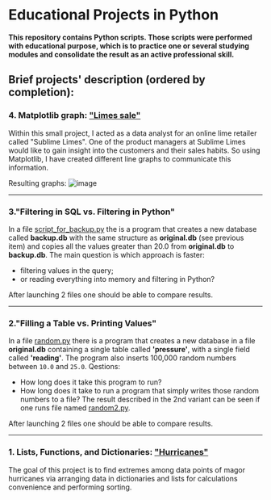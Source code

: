 # Educational Projects in Python
**This repository contains Python scripts. Those scripts were performed with educational purpose, which is to practice one or several studying modules and consolidate the result as an active professional skill.** 

## Brief projects' description (ordered by completion):

### 4. Matplotlib graph: ["Limes sale"](limes_sale.py)

Within this small project, I acted as a data analyst for an online lime retailer called "Sublime Limes". One of the product managers at Sublime Limes would like to gain insight into the customers and their sales habits. So using Matplotlib, I have created different line graphs to communicate this information.

Resulting graphs:
![image](https://user-images.githubusercontent.com/27677180/152785472-27bbb01e-475e-4144-b9d7-db62f3ca678a.png)
      
----------------------

### 3.**"Filtering in SQL vs. Filtering in Python"**

In a file [script_for_backup.py](script_for_backup.py) the is a program that creates a new database called **backup.db** with the same structure as **original.db** (see previous item) and copies all the values greater than 20.0 from **original.db** to **backup.db**. 
The main question is which approach is faster: 
- filtering values in the query;
- or reading everything into memory and filtering in Python? 

After launching 2 files one should be able to compare results. 
    
-----------------------    
    
### 2.**"Filling a Table vs. Printing Values"**

In a file [random.py](random.py) there is a program that creates a new database in a file **original.db** containing a single table called **'pressure'**, with a single field called **'reading'**. The program also inserts 100,000 random numbers between `10.0` and `25.0`. 
Qestions: 
- How long does it take this program to run? 
- How long does it take to run a program that simply writes those random numbers to a file? The result described in the 2nd variant can be seen if one runs file named [random2.py](random2.py).

After launching 2 files one should be able to compare results. 

----------------------- 

### 1. Lists, Functions, and Dictionaries: ["Hurricanes"](hurricanes.py)
    
The goal of this project is to find extremes among data points of magor hurricanes via arranging data in dictionaries and lists for calculations convenience and performing sorting.
  
  


    
    


